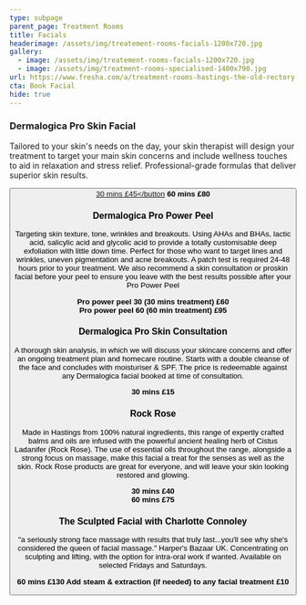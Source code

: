 ```yaml
---
type: subpage
parent_page: Treatment Rooms
title: Facials
headerimage: /assets/img/treatement-rooms-facials-1200x720.jpg
gallery:
  - image: /assets/img/treatement-rooms-facials-1200x720.jpg
  - image: /assets/img/treatment-rooms-specialised-1400x790.jpg
url: https://www.fresha.com/a/treatment-rooms-hastings-the-old-rectory-harold-road-uk-cro1x5rw?pId=86052
cta: Book Facial
hide: true
---
```

### Dermalogica Pro Skin Facial

Tailored to your skin's needs on the day, your skin therapist will design your treatment to target your main skin concerns and include wellness touches to aid in relaxation and stress relief. Professional-grade formulas that deliver superior skin results.

<a href="https://www.fresha.com/a/treatment-rooms-hastings-the-old-rectory-harold-road-uk-cro1x5rw?pId=86052"><button>30 mins £45</button</a>
**60 mins £80**

### Dermalogica Pro Power Peel

Targeting skin texture, tone, wrinkles and breakouts. Using AHAs and BHAs, lactic acid, salicylic acid and glycolic acid to provide a totally customisable deep exfoliation with little down time. Perfect for those who want to target lines and wrinkles, uneven pigmentation and acne breakouts. A patch test is required 24-48 hours prior to your treatment. We also recommend a skin consultation or proskin facial before your peel to ensure you leave with the best results possible after your Pro Power Peel

**Pro power peel 30 (30 mins treatment) £60**\
**Pro power peel 60 (60 min treatment) £95**

### Dermalogica Pro Skin Consultation

A thorough skin analysis, in which we will discuss your skincare concerns and offer an ongoing treatment plan and homecare routine. Starts with a double cleanse of the face and concludes with moisturiser & SPF. The price is redeemable against any Dermalogica facial booked at time of consultation.

**30 mins £15**

### Rock Rose

Made in Hastings from 100% natural ingredients, this range of expertly crafted balms and oils are infused with the powerful ancient healing herb of Cistus Ladanifer (Rock Rose). The use of essential oils throughout the range, alongside a strong focus on massage, make this facial a treat for the senses as well as the skin. Rock Rose products are great for everyone, and will leave your skin looking restored and glowing.

**30 mins £40**\
**60 mins £75**

### The Sculpted Facial with Charlotte Connoley

"a seriously strong face massage with results that truly last...you'll see why she's considered the queen of facial massage." Harper's Bazaar UK. Concentrating on sculpting and lifting, with the option for intra-oral work if wanted. Available on selected Fridays and Saturdays.

**60 mins £130
Add steam & extraction (if needed) to any facial treatment £10**
